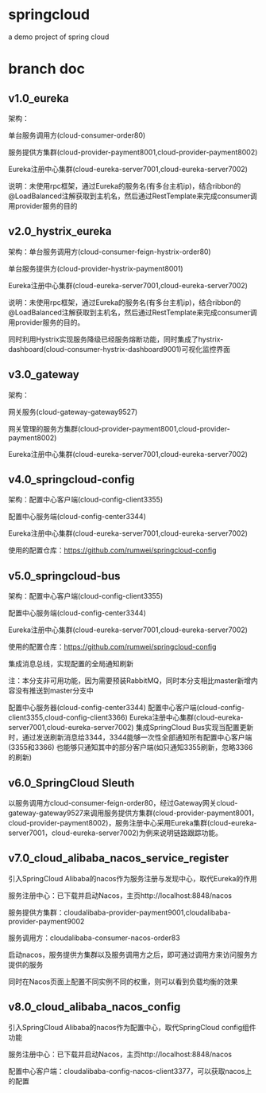 # springcloud
a demo project of spring cloud

# branch doc
## v1.0_eureka
架构：

单台服务调用方(cloud-consumer-order80)

服务提供方集群(cloud-provider-payment8001,cloud-provider-payment8002)

Eureka注册中心集群(cloud-eureka-server7001,cloud-eureka-server7002)

说明：未使用rpc框架，通过Eureka的服务名(有多台主机ip)，结合ribbon的@LoadBalanced注解获取到主机名，然后通过RestTemplate来完成consumer调用provider服务的目的
## v2.0_hystrix_eureka
架构：单台服务调用方(cloud-consumer-feign-hystrix-order80) 

单台服务提供方(cloud-provider-hystrix-payment8001) 

Eureka注册中心集群(cloud-eureka-server7001,cloud-eureka-server7002) 

说明：未使用rpc框架，通过Eureka的服务名(有多台主机ip)，结合ribbon的@LoadBalanced注解获取到主机名，然后通过RestTemplate来完成consumer调用provider服务的目的。

同时利用Hystrix实现服务降级已经服务熔断功能，同时集成了hystrix-dashboard(cloud-consumer-hystrix-dashboard9001)可视化监控界面
## v3.0_gateway
架构：

网关服务(cloud-gateway-gateway9527) 

网关管理的服务方集群(cloud-provider-payment8001,cloud-provider-payment8002) 

Eureka注册中心集群(cloud-eureka-server7001,cloud-eureka-server7002)
## v4.0_springcloud-config
架构：配置中心客户端(cloud-config-client3355) 

配置中心服务端(cloud-config-center3344) 

Eureka注册中心集群(cloud-eureka-server7001,cloud-eureka-server7002)

使用的配置仓库：https://github.com/rumwei/springcloud-config
## v5.0_springcloud-bus
架构：配置中心客户端(cloud-config-client3355) 

配置中心服务端(cloud-config-center3344) 

Eureka注册中心集群(cloud-eureka-server7001,cloud-eureka-server7002)

使用的配置仓库：https://github.com/rumwei/springcloud-config

集成消息总线，实现配置的全局通知刷新

注：本分支非可用功能，因为需要预装RabbitMQ，同时本分支相比master新增内容没有推送到master分支中

配置中心服务器(cloud-config-center3344) 配置中心客户端(cloud-config-client3355,cloud-config-client3366) Eureka注册中心集群(cloud-eureka-server7001,cloud-eureka-server7002) 集成SpringCloud Bus实现当配置更新时，通过发送刷新消息给3344，3344能够一次性全部通知所有配置中心客户端(3355和3366) 也能够只通知其中的部分客户端(如只通知3355刷新，忽略3366的刷新)

## v6.0_SpringCloud Sleuth
以服务调用方cloud-consumer-feign-order80，经过Gateway网关cloud-gateway-gateway9527来调用服务提供方集群(cloud-provider-payment8001，cloud-provider-payment8002)，服务注册中心采用Eureka集群(cloud-eureka-server7001，cloud-eureka-server7002)为例来说明链路跟踪功能。

## v7.0_cloud_alibaba_nacos_service_register
引入SpringCloud Alibaba的nacos作为服务注册与发现中心，取代Eureka的作用

服务注册中心：已下载并启动Nacos，主页http://localhost:8848/nacos

服务提供方集群：cloudalibaba-provider-payment9001,cloudalibaba-provider-payment9002

服务调用方：cloudalibaba-consumer-nacos-order83

启动nacos，服务提供方集群以及服务调用方之后，即可通过调用方来访问服务方提供的服务

同时在Nacos页面上配置不同实例不同的权重，则可以看到负载均衡的效果

## v8.0_cloud_alibaba_nacos_config
引入SpringCloud Alibaba的nacos作为配置中心，取代SpringCloud config组件功能

服务注册中心：已下载并启动Nacos，主页http://localhost:8848/nacos

配置中心客户端：cloudalibaba-config-nacos-client3377，可以获取nacos上的配置







